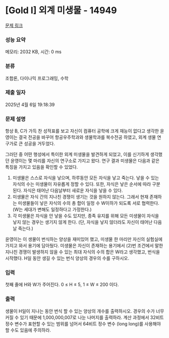 # [Gold I] 외계 미생물 - 14949 

[문제 링크](https://www.acmicpc.net/problem/14949) 

### 성능 요약

메모리: 2032 KB, 시간: 0 ms

### 분류

조합론, 다이나믹 프로그래밍, 수학

### 제출 일자

2025년 4월 6일 19:18:39

### 문제 설명

<p>항상 B, C가 가득 찬 성적표를 보고 자신이 컴퓨터 공학에 크게 재능이 없다고 생각한 윤영이는 결국 전공을 바꾸어 항공우주학과와 생물학과를 복수전공 하였고, 외계 생물 연구가로 큰 성공을 거두었다.</p>

<p>그러던 중 어떤 행성에서 특이한 외계 미생물을 발견하게 되었고, 이를 신기하게 생각했던 윤영이는 몇 마리를 자신의 연구소로 가지고 왔다. 연구 결과 미생물은 다음과 같은 특징을 가지고 있음을 확인할 수 있었다.</p>

<ol>
	<li>미생물은 스스로 자식을 낳으며, 하루동안 모든 자식을 낳고 죽는다. 낳을 수 있는 자식의 수는 미생물이 자유롭게 정할 수 있다. 또한, 자식은 낳은 순서에 따라 구분된다. 자식은 태어난 다음날부터 새로운 자식을 낳을 수 있다.</li>
	<li>미생물은 자식 간의 지나친 경쟁이 생기는 것을 원하지 않는다. 그래서 현재 존재하는 미생물들이 낳은 자식의 수의 총 합이 일정 수 W이하가 되도록 서로 협력한다. (W는 세대가 변해도 일정하다고 가정한다.)</li>
	<li>각 미생물은 자식을 안 낳을 수도 있지만, 종족 유지를 위해 모든 미생물이 자식을 낳지 않는 경우는 생기지 않게 한다. (단, 자식을 낳지 않더라도 자신이 태어난 다음날 죽는다.)</li>
</ol>

<p>윤영이는 이 생물이 번식하는 양상을 재미있어 했고, 미생물 한 마리만 자신의 실험실에 가지고 와서 용기에 담아뒀다. 미생물은 자신이 존재하는 용기에서 (2)번 조건에서 말한 지나친 경쟁이 발생하지 않을 수 있는 최대 자식의 수의 합은 W라고 생각했고, 번식을 시작했다. H일 동안 생길 수 있는 번식 양상의 경우의 수를 구하시오.</p>

### 입력 

 <p>첫째 줄에 H와 W가 주어진다. 0 ≤ H ≤ 5, 1 ≤ W ≤ 200 이다.</p>

### 출력 

 <p>생물이 H일이 지나는 동안 번식 할 수 있는 양상의 개수를 출력하시오. 경우의 수가 너무 커질 수 있기 때문에 1,000,000,007로 나눈 나머지를 출력하라. 계산 과정에서 32비트 정수 변수가 표현할 수 있는 범위를 넘어서 64비트 정수 변수 (long long)를 사용해야 할 수도 있음에 주의하라.</p>

